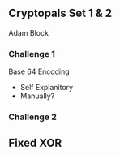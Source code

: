 ## Cryptopals Set 1 & 2
Adam Block

### Challenge 1
Base 64 Encoding
- Self Explanitory
- Manually?

### Challenge 2
Fixed XOR
- 